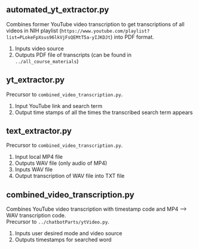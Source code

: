 ## automated_yt_extractor.py
Combines former YouTube video transcription to get transcriptions of all videos in NIH playlist (`https://www.youtube.com/playlist?list=PLokeFpXsus96lkVjFsQEMtT5a-yIJKDJt`) into PDF format.
1. Inputs video source
2. Outputs PDF file of transcripts (can be found in `../all_course_materials`)

 
## yt_extractor.py
Precursor to `combined_video_transcription.py`.
1. Input YouTube link and search term
2. Output time stamps of all the times the transcribed search term appears


## text_extractor.py
Precursor to `combined_video_transcription.py`.
1. Input local MP4 file
2. Outputs WAV file (only audio of MP4)
3. Inputs WAV file
4. Output transcription of WAV file into TXT file


## combined_video_transcription.py 
Combines YouTube video transcription with timestamp code and  MP4 --> WAV transcription code. <br>
Precursor to `../chatbotParts/ytVideo.py`.
1. Inputs user desired mode and video source
2. Outputs timestamps for searched word
